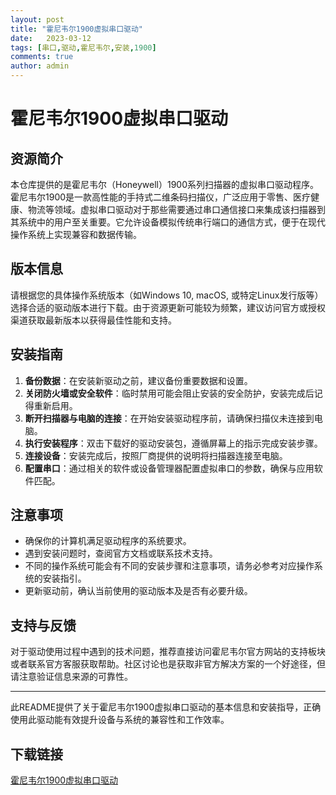 ```yaml
---
layout: post
title: "霍尼韦尔1900虚拟串口驱动"
date:   2023-03-12
tags: [串口,驱动,霍尼韦尔,安装,1900]
comments: true
author: admin
---
```

# 霍尼韦尔1900虚拟串口驱动

## 资源简介
本仓库提供的是霍尼韦尔（Honeywell）1900系列扫描器的虚拟串口驱动程序。霍尼韦尔1900是一款高性能的手持式二维条码扫描仪，广泛应用于零售、医疗健康、物流等领域。虚拟串口驱动对于那些需要通过串口通信接口来集成该扫描器到其系统中的用户至关重要。它允许设备模拟传统串行端口的通信方式，便于在现代操作系统上实现兼容和数据传输。

## 版本信息
请根据您的具体操作系统版本（如Windows 10, macOS, 或特定Linux发行版等）选择合适的驱动版本进行下载。由于资源更新可能较为频繁，建议访问官方或授权渠道获取最新版本以获得最佳性能和支持。

## 安装指南
1. **备份数据**：在安装新驱动之前，建议备份重要数据和设置。
2. **关闭防火墙或安全软件**：临时禁用可能会阻止安装的安全防护，安装完成后记得重新启用。
3. **断开扫描器与电脑的连接**：在开始安装驱动程序前，请确保扫描仪未连接到电脑。
4. **执行安装程序**：双击下载好的驱动安装包，遵循屏幕上的指示完成安装步骤。
5. **连接设备**：安装完成后，按照厂商提供的说明将扫描器连接至电脑。
6. **配置串口**：通过相关的软件或设备管理器配置虚拟串口的参数，确保与应用软件匹配。

## 注意事项
- 确保你的计算机满足驱动程序的系统要求。
- 遇到安装问题时，查阅官方文档或联系技术支持。
- 不同的操作系统可能会有不同的安装步骤和注意事项，请务必参考对应操作系统的安装指引。
- 更新驱动前，确认当前使用的驱动版本及是否有必要升级。

## 支持与反馈
对于驱动使用过程中遇到的技术问题，推荐直接访问霍尼韦尔官方网站的支持板块或者联系官方客服获取帮助。社区讨论也是获取非官方解决方案的一个好途径，但请注意验证信息来源的可靠性。

---

此README提供了关于霍尼韦尔1900虚拟串口驱动的基本信息和安装指导，正确使用此驱动能有效提升设备与系统的兼容性和工作效率。

## 下载链接

[霍尼韦尔1900虚拟串口驱动](https://pan.quark.cn/s/c7c3e7728350)